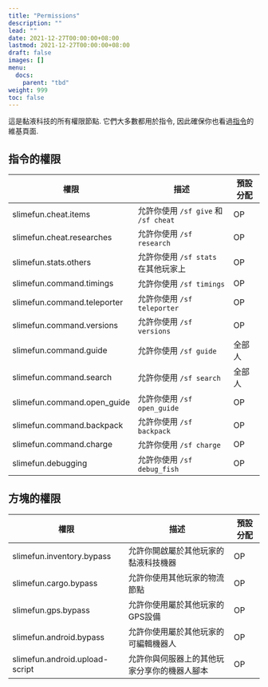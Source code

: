 ```yaml
---
title: "Permissions"
description: ""
lead: ""
date: 2021-12-27T00:00:00+08:00
lastmod: 2021-12-27T00:00:00+08:00
draft: false
images: []
menu: 
  docs:
    parent: "tbd"
weight: 999
toc: false
---
```


這是黏液科技的所有權限節點.
它們大多數都用於指令, 因此確保你也看過[指令](/docs/slimefun/commands)的維基頁面.

## 指令的權限

| 權限 | 描述 | 預設分配 |
| -------- | -------------------------| --------- |
| slimefun.cheat.items | 允許你使用 `/sf give` 和 `/sf cheat` | OP |
| slimefun.cheat.researches | 允許你使用 `/sf research` | OP |
| slimefun.stats.others | 允許你使用 `/sf stats` 在其他玩家上 | OP |
| slimefun.command.timings | 允許你使用 `/sf timings` | OP |
| slimefun.command.teleporter | 允許你使用 `/sf teleporter` | OP |
| slimefun.command.versions | 允許你使用 `/sf versions` | OP |
| slimefun.command.guide | 允許你使用 `/sf guide` | 全部人 |
| slimefun.command.search | 允許你使用 `/sf search` | 全部人 |
| slimefun.command.open_guide | 允許你使用 `/sf open_guide` | OP |
| slimefun.command.backpack | 允許你使用 `/sf backpack` | OP |
| slimefun.command.charge | 允許你使用 `/sf charge` | OP |
| slimefun.debugging | 允許你使用 `/sf debug_fish` | OP |

## 方塊的權限

| 權限 | 描述 | 預設分配 |
| -------- | -------------------------| --------- |
| slimefun.inventory.bypass | 允許你開啟屬於其他玩家的黏液科技機器 | OP |
| slimefun.cargo.bypass | 允許你使用其他玩家的物流節點 | OP |
| slimefun.gps.bypass | 允許你使用屬於其他玩家的GPS設備 | OP |
| slimefun.android.bypass | 允許你使用屬於其他玩家的可編輯機器人 | OP |
| slimefun.android.upload-script | 允許你與伺服器上的其他玩家分享你的機器人腳本 | OP |
